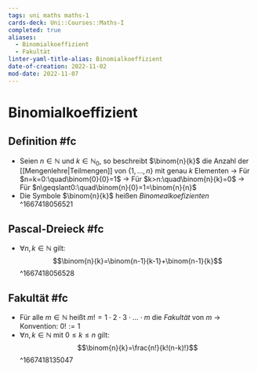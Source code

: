```yaml
---
tags: uni maths maths-1
cards-deck: Uni::Courses::Maths-I
completed: true
aliases:
  - Binomialkoeffizient
  - Fakultät
linter-yaml-title-alias: Binomialkoeffizient
date-of-creation: 2022-11-02
mod-date: 2022-11-07
---
```


# Binomialkoeffizient

## Definition #fc
- Seien $n\in\mathbb{N}$ und $k\in\mathbb{N}_0,$ so beschreibt $\binom{n}{k}$ die Anzahl der [[Mengenlehre|Teilmengen]] von $\{1,\dots,n\}$ mit genau $k$ Elementen
	→ Für $n=k=0:\quad\binom{0}{0}=1$
	→ Für $k>n:\quad\binom{n}{k}=0$
	→ Für $n\geqslant0:\quad\binom{n}{0}=1=\binom{n}{n}$
- Die Symbole $\binom{n}{k}$ heißen *Binomealkoefizienten*
^1667418056521

## Pascal-Dreieck #fc
- $\forall n,k\in\mathbb{N}$ gilt: $$\binom{n}{k}=\binom{n-1}{k-1}+\binom{n-1}{k}$$
^1667418056528

## Fakultät #fc
- Für alle $m\in\mathbb{N}$ heißt $m!=1\cdot2\cdot3\cdot\dots\cdot m$ die *Fakultät* von $m$
	→ Konvention: $0!:=1$
- $\forall n,k\in\mathbb{N}$ mit $0\leqslant k\leqslant n$ gilt: $$\binom{n}{k}=\frac{n!}{k!(n-k)!}$$
^1667418135047
